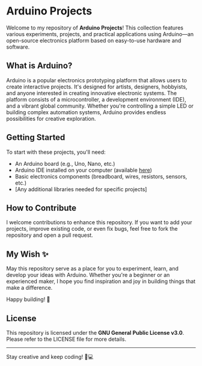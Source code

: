 # Arduino Projects

Welcome to my repository of **Arduino Projects**! This collection features various experiments, projects, and practical applications using Arduino—an open-source electronics platform based on easy-to-use hardware and software.

## What is Arduino?

Arduino is a popular electronics prototyping platform that allows users to create interactive projects. It's designed for artists, designers, hobbyists, and anyone interested in creating innovative electronic systems. The platform consists of a microcontroller, a development environment (IDE), and a vibrant global community. Whether you're controlling a simple LED or building complex automation systems, Arduino provides endless possibilities for creative exploration.

## Getting Started

To start with these projects, you'll need:

- An Arduino board (e.g., Uno, Nano, etc.)
- Arduino IDE installed on your computer (available [here](https://www.arduino.cc/en/software))
- Basic electronics components (breadboard, wires, resistors, sensors, etc.)
- [Any additional libraries needed for specific projects]

## How to Contribute

I welcome contributions to enhance this repository. If you want to add your projects, improve existing code, or even fix bugs, feel free to fork the repository and open a pull request.

## My Wish ✨

May this repository serve as a place for you to experiment, learn, and develop your ideas with Arduino. Whether you're a beginner or an experienced maker, I hope you find inspiration and joy in building things that make a difference.

Happy building! 🚀

## License

This repository is licensed under the **GNU General Public License v3.0**. Please refer to the LICENSE file for more details.

---

Stay creative and keep coding! 🎨💻

